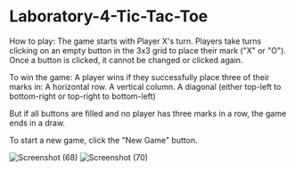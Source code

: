 # Laboratory-4-Tic-Tac-Toe

How to play:
The game starts with Player X's turn.
Players take turns clicking on an empty button in the 3x3 grid to place their mark ("X" or "O").
Once a button is clicked, it cannot be changed or clicked again.

To win the game:
A player wins if they successfully place three of their marks in:
A horizontal row.
A vertical column.
A diagonal (either top-left to bottom-right or top-right to bottom-left)

But if all buttons are filled and no player has three marks in a row, the game ends in a draw.

To start a new game, click the "New Game" button.

![Screenshot (68)](https://github.com/user-attachments/assets/e408f8ba-bd66-4675-8129-d4a870131d5b)
![Screenshot (70)](https://github.com/user-attachments/assets/3ae34e11-357a-4f8b-b84f-a285a9119493)

